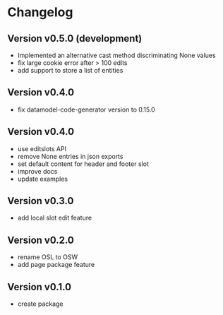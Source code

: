 # Changelog

## Version v0.5.0 (development)

- Implemented an alternative cast method discriminating None values
- fix large cookie error after > 100 edits
- add support to store a list of entities

## Version v0.4.0

- fix datamodel-code-generator version to 0.15.0

## Version v0.4.0

- use editslots API
- remove None entries in json exports
- set default content for header and footer slot
- improve docs
- update examples

## Version v0.3.0

- add local slot edit feature


## Version v0.2.0

- rename OSL to OSW
- add page package feature


## Version v0.1.0

- create package
